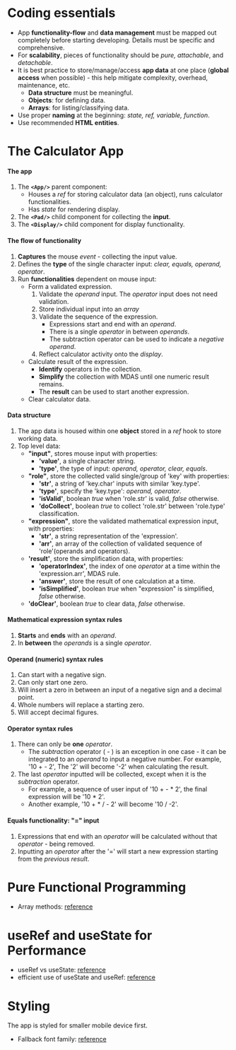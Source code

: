 
# Coding essentials
- App **functionality-flow** and **data management** must be mapped out completely before starting developing. Details must be specific and comprehensive.
- For **scalability**, pieces of functionality should be *pure, attachable*, and *detachable*.
- It is best practice to store/manage/access **app data** at one place (**global access** when possible) - this help mitigate complexity, overhead, maintenance, etc.
	- **Data structure** must be meaningful.
	- **Objects**: for defining data.
	- **Arrays**: for listing/classifying data.
- Use proper **naming** at the beginning: *state, ref, variable, function*.
- Use recommended **HTML entities**.


# The Calculator App
#### The app
1. The **`<App/>`** parent component:
	- Houses a *ref* for storing calculator data (an object), runs calculator functionalities.
	- Has *state* for rendering display.
1. The **`<Pad/>`** child component for collecting the **input**.
1. The **`<Display/>`** child component for display functionality.

#### The flow of functionality
1. **Captures** the mouse *event* - collecting the input value.
1. Defines the **type** of the single character input: *clear, equals, operand, operator*.
1. Run **functionalities** dependent on mouse input: 
	- Form a validated expression.
		1. Validate the *operand* input. The *operator* input does not need validation.
		1. Store individual input into an *array*
		1. Validate the sequence of the expression.
			- Expressions start and end with an *operand*.
			- There is a single *operator* in between *operands*.
			- The subtraction operator can be used to indicate a *negative operand*.
		1. Reflect calculator activity onto the *display*.
	- Calculate result of the expression.
		- **Identify** operators in the collection.
		- **Simplify** the collection with MDAS until one numeric result remains.
		- The **result** can be used to start another expression.
	- Clear calculator data.

#### Data structure
1. The app data is housed within one **object** stored in a *ref* hook to store working data.
1. Top level data:
	- **"input"**, stores mouse input with properties:
		- **'value'**, a single character string.
		- **'type'**, the type of input: *operand, operator, clear, equals*.
	- **"role"**, store the collected valid single/group of 'key' with properties:
		- **'str'**, a string of 'key.char' inputs with similar 'key.type'.
		- **'type'**, specify the 'key.type': *operand, operator*.
		- **'isValid'**, boolean *true* when 'role.str' is valid, *false* otherwise.
		- **'doCollect'**, boolean *true* to collect 'role.str' between 'role.type' classification.
	- **"expression"**, store the validated mathematical expression input, with properties:
		- **'str'**, a string representation of the 'expression'.
		- **'arr'**, an array of the collection of validated sequence of 'role'(operands and operators).
	- **'result'**, store the simplification data, with properties:
		- **'operatorIndex'**, the index of one *operator* at a time within the 'expression.arr', MDAS rule.
		- **'answer'**, store the result of one calculation at a time.
		- **'isSimplified'**, boolean *true* when "expression" is simplified, *false* otherwise.
	- **'doClear'**, boolean *true* to clear data, *false* otherwise.

#### Mathematical expression syntax rules
1. **Starts** and **ends** with an *operand*.
1. In **between** the *operands* is a single *operator*.

#### Operand (numeric) syntax rules
1. Can start with a negative sign.
1. Can only start one zero.
1. Will insert a zero in between an input of a negative sign and a decimal point.
1. Whole numbers will replace a starting zero.
1. Will accept decimal figures.

#### Operator syntax rules
1. There can only be **one** *operator*.
	- The *subtraction* operator ( - ) is an exception in one case - it can be integrated to an *operand* to input a negative number. For example, '10 + - 2', The '2' will become '-2' when calculating the result.
1. The last *operator* inputted will be collected, except when it is the *subtraction* operator.
	- For example, a sequence of user input of '10 + - * 2', the final expression will be '10 * 2'.
	- Another example, '10 + * / - 2' will become '10 / -2'.

#### Equals functionality: "=" input
1. Expressions that end with an *operator* will be calculated without that *operator* - being removed.
1. Inputting an *operator* after the '=' will start a new expression starting from the *previous result*.


# Pure Functional Programming
- Array methods: [reference](https://stackoverflow.com/questions/65592288/which-functions-in-array-prototype-are-pure-function-in-javascript)

# useRef and useState for Performance
- useRef vs useState: [reference](https://medium.com/web-development-with-sumit/useref-vs-usestate-in-react-330539025245#:~:text=serve%20different%20purposes.-,useRef%20is%20primarily%20used%20to%20access%20and%20manipulate%20the%20DOM,renders%20when%20the%20state%20updates.)
- efficient use of useState and useRef: [reference](https://medium.com/@rishavjaiss14/common-mistakes-react-developers-make-usestate-or-useref-76bca3903a80)


# Styling
The app is styled for smaller mobile device first.

- Fallback font family: [reference](https://granneman.com/webdev/coding/css/fonts-and-formatting/web-browser-font-defaults)
